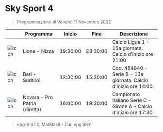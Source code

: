 # Sky Sport 4
> Programmazione di Venerdì 11 Novembre 2022

||Programma|Inizio|Fine|Descrizione|
|---|---|---|---|---|
|![Icon](https://guidatv.sky.it/uuid/17a0131b-981e-4e1f-a537-cea28a0d89d5/cover?md5ChecksumParam=5461cd7477e906528f65242d0861dbf3)|Lione - Nizza|19:30:00|23:30:00|Calcio Ligue 1 - 15a giornata. Calcio d&#039;inizio ore 21:00
|![Icon](https://guidatv.sky.it/uuid/b3c8b77a-ed6d-4ba8-b5ae-9f2a07bd9570/cover?md5ChecksumParam=4708e550ba63f5df09558f7377cd915a)|Bari - Sudtirol|12:30:00|15:30:00|Cod. 454840 - Serie B - 13a giornata. Calcio d&#039;inizio ore 14:00.
|![Icon](https://guidatv.sky.it/uuid/28fb7f08-ae4f-498a-acc0-0d576e81b991/cover?md5ChecksumParam=d3faa9172eaf3321a758020bd00182e7)|Novara - Pro Patria (diretta)|16:00:00|19:30:00|Campionato Italiano Serie C - Girone A - Calcio d&#039;inizio ore 17:30



 > epg-it 0.1.0, MatMasIt - Dati epg SKY